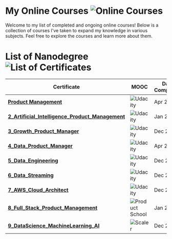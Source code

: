 # My Online Courses ![Online Courses](https://img.shields.io/badge/Online%20Courses-blue?style=flat-square&logo=readthedocs)

Welcome to my list of completed and ongoing online courses! Below is a collection of courses I've taken to expand my knowledge in various subjects. 
Feel free to explore the courses and learn more about them.

# List of Nanodegree ![List of Certificates](https://img.shields.io/badge/List%20of%20Certificates-green?style=flat-square&logo=certificate)

Certificate | MOOC | Date Completed | Status | Certificate | 
------------ | ------------- | -------------------- | -------------------- | -------------------- |
**[Product Management](Product_Management_course_details.md)**  | ![Udacity](https://img.shields.io/badge/Udacity-02B3E4?style=flat-square&logo=udacity&logoColor=white) | Apr 2020 | ✅ | [View Certificate](Certificates/2.0-ProductManagementCertificate_Udacity.pdf) |
**[2_Artificial_Intelligence_Product_Management](AI_Product_manager_course_details.md)**  | ![Udacity](https://img.shields.io/badge/Udacity-02B3E4?style=flat-square&logo=udacity&logoColor=white) | Jan 2020 | ✅ | [View Certificate](Certificates/1.0-AI_ProductManager_Certificate.pdf) |
**[3_Growth_Product_Manager](#3_Growth_Product_Manager)**  | ![Udacity](https://img.shields.io/badge/Udacity-02B3E4?style=flat-square&logo=udacity&logoColor=white) | Dec 2020 | ✅ | [View Certificate](Certificates/7.0-MonetizationStrategy_UdacityCertificate.pdf) |
**[4_Data_Product_Manager](#4_Data_Product_Manager)**  | ![Udacity](https://img.shields.io/badge/Udacity-02B3E4?style=flat-square&logo=udacity&logoColor=white) | Apr 2021 | ✅ | [View Certificate](Certificates/2.0-ProductManagementCertificate_Udacity.pdf) |
**[5_Data_Engineering](#5_Data_Engineering)**  | ![Udacity](https://img.shields.io/badge/Udacity-02B3E4?style=flat-square&logo=udacity&logoColor=white) | Dec 2020 | ✅ | [View Certificate](Certificates/5.0-DataEngineering_UdacityCertificate.pdf) |
**[6_Data_Streaming](#6_Data_Streaming)**  | ![Udacity](https://img.shields.io/badge/Udacity-02B3E4?style=flat-square&logo=udacity&logoColor=white) | Dec 2020 | ✅ | [View Certificate](Certificates/6.0-DataStreaming_UdacityCertificate.pdf) |
**[7_AWS_Cloud_Architect](#7_AWS_Cloud_Architect)**  | ![Udacity](https://img.shields.io/badge/Udacity-02B3E4?style=flat-square&logo=udacity&logoColor=white) | Dec 2020 | ✅ | [View Certificate](Certificates/4.0-AWSCloudArchitect_UdacityCertificate.pdf) |
**[8_Full_Stack_Product_Management](#8_Full_Stack_Product_Management)**  | ![Product School](https://img.shields.io/badge/Product%20School-FF6138?style=flat-square&logo=product-hunt&logoColor=white) | Jan 2020 | ✅ | [View Certificate](Certificates/8.0-ProductSchoolCertificate.pdf) |
**[9_DataScience_MachineLearning_AI](#9_DataScience_MachineLearning_AI)**  | ![Scaler](https://img.shields.io/badge/Scaler-03A9F4?style=flat-square) | Dec 2025 | In Progress | N/A |
